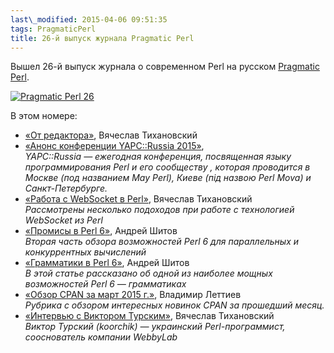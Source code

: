 ```yaml
---
last\_modified: 2015-04-06 09:51:35
tags: PragmaticPerl
title: 26-й выпуск журнала Pragmatic Perl
---
```


Вышел 26-й выпуск журнала о современном Perl на русском [Pragmatic Perl](http://pragmaticperl.com).

[![Pragmatic Perl 26](/i/2015-04-06-pp26.png)](http://pragmaticperl.com/issues/26)

В этом номере:

- [«От редактора»](http://pragmaticperl.com/a/8a95cb49), Вячеслав Тихановский
- [«Анонс конференции YAPC::Russia
  2015»](http://pragmaticperl.com/a/fe9713ca),<br>_YAPC::Russia — ежегодная
  конференция, посвященная языку программирования Perl и его сообществу ,
  которая проводится в Москве (под названием May Perl), Киеве (під назвою Perl
  Mova) и Санкт-Петербурге._
- [«Работа с WebSocket в Perl»](http://pragmaticperl.com/a/8b56c075), Вячеслав
  Тихановский<br>_Рассмотрены несколько подоходов при работе с технологией
  WebSocket из Perl_
- [«Промисы в Perl 6»](http://pragmaticperl.com/a/7f2b1caf), Андрей
  Шитов<br>_Вторая часть обзора возможностей Perl 6 для параллельных и
  конкуррентных вычислений_
- [«Грамматики в Perl 6»](http://pragmaticperl.com/a/678abff0), Андрей
  Шитов<br>_В этой статье рассказано об одной из наиболее мощных возможностей
  Perl 6 — грамматиках_
- [«Обзор CPAN за март 2015 г.»](http://pragmaticperl.com/a/f5d6b7f9), Владимир
  Леттиев<br>_Рубрика с обзором интересных новинок CPAN за прошедший месяц._
- [«Интервью с Виктором Турским»](http://pragmaticperl.com/a/c36cbdf5),
  Вячеслав Тихановский<br>_Виктор Турский (koorchik) — украинский
  Perl-программист, сооснователь компании WebbyLab_

